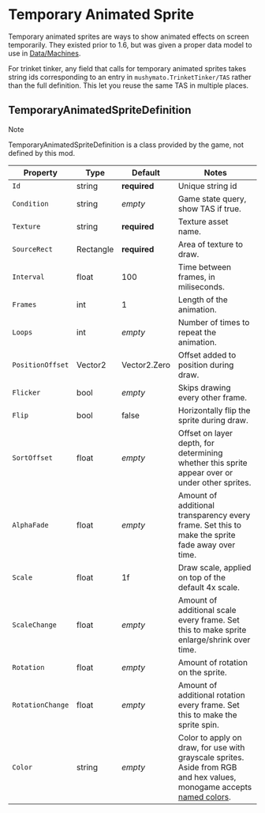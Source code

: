 # Temporary Animated Sprite

Temporary animated sprites are ways to show animated effects on screen temporarily. They existed prior to 1.6, but was given a proper data model to use in [Data/Machines](https://wiki.stardewvalley.net/Modding:Machines#Audio_.26_visuals).

For trinket tinker, any field that calls for temporary animated sprites takes string ids corresponding to an entry in `mushymato.TrinketTinker/TAS` rather than the full definition. This let you reuse the same TAS in multiple places.

## TemporaryAnimatedSpriteDefinition

> [!NOTE]
> TemporaryAnimatedSpriteDefinition is a class provided by the game, not defined by this mod.

| Property | Type | Default | Notes |
| -------- | ---- | ------- | ----- |
| `Id` | string | **required** | Unique string id |
| `Condition` | string | _empty_ | Game state query, show TAS if true. |
| `Texture` | string | **required** | Texture asset name. |
| `SourceRect` | Rectangle | **required** | Area of texture to draw. |
| `Interval` | float | 100 | Time between frames, in miliseconds. |
| `Frames` | int | 1 | Length of the animation. |
| `Loops` | int | _empty_ | Number of times to repeat the animation. |
| `PositionOffset` | Vector2 | Vector2.Zero | Offset added to position during draw. |
| `Flicker` | bool | _empty_ | Skips drawing every other frame. |
| `Flip` | bool | false | Horizontally flip the sprite during draw. |
| `SortOffset` | float | _empty_ | Offset on layer depth, for determining whether this sprite appear over or under other sprites. |
| `AlphaFade` | float | _empty_ | Amount of additional transparency every frame. Set this to make the sprite fade away over time. |
| `Scale` | float | 1f | Draw scale, applied on top of the default 4x scale. |
| `ScaleChange` | float | _empty_ | Amount of additional scale every frame. Set this to make sprite enlarge/shrink over time. |
| `Rotation` | float | _empty_ | Amount of rotation on the sprite. |
| `RotationChange` | float | _empty_ | Amount of additional rotation every frame. Set this to make the sprite spin. |
| `Color` | string | _empty_ | Color to apply on draw, for use with grayscale sprites.<br>Aside from RGB and hex values, monogame accepts [named colors](https://docs.monogame.net/api/Microsoft.Xna.Framework.Color.html). |
